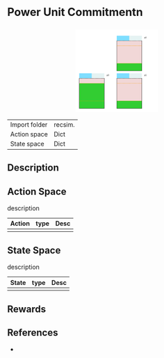 <p style="font-size:25px;text-align:left"><b>Power Unit Commitmentn</b></p>

<div style="width:100%;text-align:center;">
  <a href="images/Rpowergen_static.png">
    <img src="images/powergen_static.png" height="190" width="190" />
  </a>
</div>

|       |      |
|:------------------|:------------|
| Import folder     | recsim.     |
| Action space      | Dict        |
| State space       | Dict        |


## Description


## Action Space

description

| Action               | type             |  Desc                          |
|:---------------------|:-----------------|:-------------------------------|
|        |   |   |


## State Space

description

| State                      | type              |  Desc                                   |
|:---------------------------|:------------------|:----------------------------------------|
|                 |    |                      |



## Rewards

## References

- 

